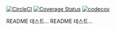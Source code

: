 [![CircleCI](https://circleci.com/gh/cheese10yun/spring-sample/tree/master.svg?style=svg)](https://circleci.com/gh/cheese10yun/spring-sample/tree/master)
[![Coverage Status](https://coveralls.io/repos/github/cheese10yun/spring-sample/badge.svg)](https://coveralls.io/github/cheese10yun/spring-sample)
[![codecov](https://codecov.io/gh/cheese10yun/spring-sample/branch/master/graph/badge.svg)](https://codecov.io/gh/cheese10yun/spring-sample)

README 테스트...
README 테스트...
